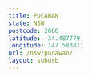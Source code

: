 ```yaml
---
title: PUCAWAN
state: NSW
postcode: 2666
latitude: -34.487779
longitude: 147.583811
url: /nsw/pucawan/
layout: suburb
---
```

